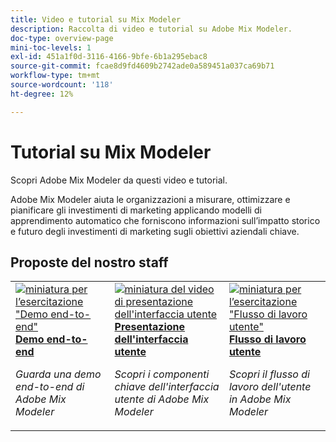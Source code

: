 ```yaml
---
title: Video e tutorial su Mix Modeler
description: Raccolta di video e tutorial su Adobe Mix Modeler.
doc-type: overview-page
mini-toc-levels: 1
exl-id: 451a1f0d-3116-4166-9bfe-6b1a295ebac8
source-git-commit: fcae8d9fd4609b2742ade0a589451a037ca69b71
workflow-type: tm+mt
source-wordcount: '118'
ht-degree: 12%

---
```


# Tutorial su Mix Modeler

Scopri Adobe Mix Modeler da questi video e tutorial.

Adobe Mix Modeler aiuta le organizzazioni a misurare, ottimizzare e pianificare gli investimenti di marketing applicando modelli di apprendimento automatico che forniscono informazioni sull’impatto storico e futuro degli investimenti di marketing sugli obiettivi aziendali chiave.


<div id="recs-overview-body-1"></div>
<div id="recs-overview-body-2"></div>
<div id="recs-overview-body-3"></div>
<div id="recs-overview-body-4"></div>
<div id="recs-overview-body-5"></div>
<div id="recs-overview-body-6"></div>

## Proposte del nostro staff

<div id="staff-picks-section">
<table style="margin-top: 0 !important">
<tr>
  <td>
    <a href="intro/demo.md">
      <img alt="miniatura per l’esercitazione &quot;Demo end-to-end&quot;" src="https://video.tv.adobe.com/v/3440802?format=jpeg&captions=ita" />
    </a>
    <div>
      <a href="intro/demo.md">
    <strong>Demo end-to-end</strong>
    </a>
    </div>
    <p>
    <em>Guarda una demo end-to-end di Adobe Mix Modeler</em>
    <p>
  </td>
  <td>
    <a href="intro/user-interface-tour.md">
      <img alt="miniatura del video di presentazione dell&apos;interfaccia utente" src="https://video.tv.adobe.com/v/3452390?format=jpeg&captions=ita" />
    </a>
    <div>
      <a href="intro/user-interface-tour.md">
    <strong>Presentazione dell'interfaccia utente</strong>
    </a>
    </div>
    <p>
    <em>Scopri i componenti chiave dell'interfaccia utente di Adobe Mix Modeler</em>
    <p>
  </td>
  <td>
    <a href="intro/user-workflow.md">
      <img alt="miniatura per l’esercitazione &quot;Flusso di lavoro utente&quot;" src="https://video.tv.adobe.com/v/3440211?format=jpeg&captions=ita" />
    </a>
    <div>
      <a href="intro/user-workflow.md">
    <strong>Flusso di lavoro utente</strong>
    </a>
    </div>
    <p>
    <em>Scopri il flusso di lavoro dell'utente in Adobe Mix Modeler</em>
    <p>
  </td>
</tr>
</table>

</div>
